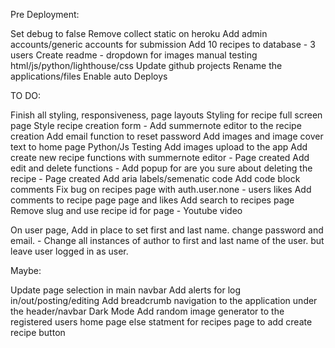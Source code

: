 
Pre Deployment:

Set debug to false
Remove collect static on heroku
Add admin accounts/generic accounts for submission
Add 10 recipes to database - 3 users 
Create readme - dropdown for images
manual testing html/js/python/lighthouse/css
Update github projects 
Rename the applications/files
Enable auto Deploys 

TO DO:

Finish all styling, responsiveness, page layouts
Styling for recipe full screen page 
Style recipe creation form - Add summernote editor to the recipe creation
Add email function to reset password
Add images and image cover text to home page 
Python/Js Testing
Add images upload to the app
Add create new recipe functions with summernote editor - Page created 
Add edit and delete functions - Add popup for are you sure about deleting the recipe - Page created
Add aria labels/semenatic code
Add code block comments
Fix bug on recipes page with auth.user.none - users likes 
Add comments to recipe page page and likes 
Add search to recipes page 
Remove slug and use recipe id for page - Youtube video 

On user page, Add in place to set first and last name. change password and email. - Change all instances of author to first and last name of the user. but leave user logged in as user.

Maybe:
 
Update page selection in main navbar
Add alerts for log in/out/posting/editing
Add breadcrumb navigation to the application under the header/navbar
Dark Mode
Add random image generator to the registered users home page
else statment for recipes page to add create recipe button 



